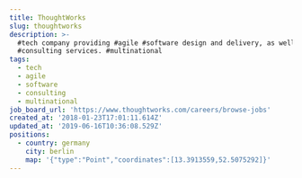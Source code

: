 ```yaml
---
title: ThoughtWorks
slug: thoughtworks
description: >-
  #tech company providing #agile #software design and delivery, as well as
  #consulting services. #multinational
tags:
  - tech
  - agile
  - software
  - consulting
  - multinational
job_board_url: 'https://www.thoughtworks.com/careers/browse-jobs'
created_at: '2018-01-23T17:01:11.614Z'
updated_at: '2019-06-16T10:36:08.529Z'
positions:
  - country: germany
    city: berlin
    map: '{"type":"Point","coordinates":[13.3913559,52.5075292]}'
---
```

